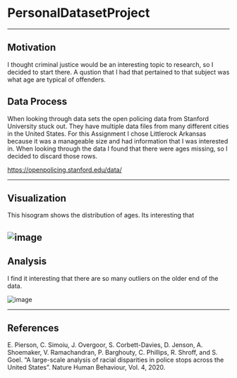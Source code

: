 # PersonalDatasetProject
---
## Motivation

I thought criminal justice would be an interesting topic to research, so I decided to start there. A qustion that I had that pertained to that subject was what age are typical of offenders.

## Data Process

When looking through data sets the open policing data from Stanford University stuck out. They have multiple data files from many different cities in the United States. For this Assignment I chose Littlerock Arkansas because it was a manageable size and had information that I was interested in. When looking through the data I found that there were ages missing, so I decided to discard those rows.

https://openpolicing.stanford.edu/data/

---
## Visualization

This hisogram shows the distribution of ages. Its interesting that

![image](https://user-images.githubusercontent.com/91351877/144730934-909bfd1c-1e26-47c2-a321-cfdd14d3b88f.png)
---
## Analysis

I find it interesting that there are so many outliers on the older end of the data.

![image](https://user-images.githubusercontent.com/91351877/144730743-ed2f8072-edb2-4673-9b3e-2b073a04ea56.png)

---
## References
E. Pierson, C. Simoiu, J. Overgoor, S. Corbett-Davies, D. Jenson, A. Shoemaker, V. Ramachandran, P. Barghouty, C. Phillips, R. Shroff, and S. Goel. “A large-scale analysis of racial disparities in police stops across the United States”. Nature Human Behaviour, Vol. 4, 2020.
